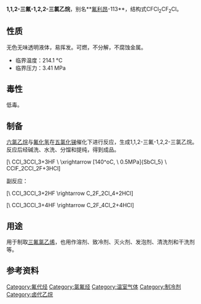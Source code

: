 **1,1,2-三氟-1,2,2-三氯乙烷**，别名**[氟利昂](../Page/氯氟烃.md "wikilink")-113**，结构式CFCl<sub>2</sub>CF<sub>2</sub>Cl。

## 性质

无色无味透明液体，易挥发。可燃，不分解，不腐蚀金属。

  - 临界温度：214.1 °C
  - 临界压力：3.41 MPa

## 毒性

低毒。

## 制备

[六氯乙烷](../Page/六氯乙烷.md "wikilink")与[氟化氢](../Page/氟化氢.md "wikilink")在[五氯化锑](../Page/五氯化锑.md "wikilink")催化下进行反应，生成1,1,2-三氟-1,2,2-三氯乙烷。反应后经碱洗、水洗、分馏和提纯，得到成品。

\[\ CCl_3CCl_3+3HF \ \xrightarrow [140^oC, \ 0.5MPa]{SbCl_5} \ CClF_2CCl_2F+3HCl\]

副反应：

\[\ CCl_3CCl_3+2HF \rightarrow C_2F_2Cl_4+2HCl\]

\[\ CCl_3CCl_3+4HF \rightarrow C_2F_4Cl_2+4HCl\]

## 用途

用于制取[三氟氯乙烯](../Page/三氟氯乙烯.md "wikilink")，也用作溶剂、致冷剂、灭火剂、发泡剂、清洗剂和干洗剂等。

## 参考资料

[Category:氟代烃](https://zh.wikipedia.org/wiki/Category:氟代烃 "wikilink") [Category:氯氟烃](https://zh.wikipedia.org/wiki/Category:氯氟烃 "wikilink") [Category:温室气体](https://zh.wikipedia.org/wiki/Category:温室气体 "wikilink") [Category:制冷剂](https://zh.wikipedia.org/wiki/Category:制冷剂 "wikilink") [Category:卤代乙烷](https://zh.wikipedia.org/wiki/Category:卤代乙烷 "wikilink")
